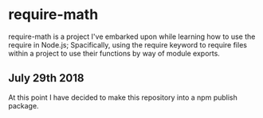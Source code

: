 # require-math
require-math is a project I've embarked upon while learning how to use the require in Node.js; Spacifically, using the require keyword to require files within a project to use their functions by way of module exports. 
## July 29th 2018
At this point I have decided to make this repository into a npm publish package.
